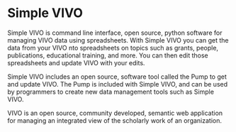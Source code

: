 # Simple VIVO

Simple VIVO is command line interface, open source, python software for managing VIVO data using spreadsheets.  With Simple VIVO
you can get the data from your VIVO nto spreadsheets on topics such as grants, people, publications, educational training, and 
more.  You can then edit those spreadsheets and update VIVO with your edits.

Simple VIVO includes an open source, software tool called the Pump to get and update VIVO.  The Pump is included with Simple 
VIVO, and can be used by  programmers to create new data management tools such as Simple VIVO.

VIVO is an open source, community developed, semantic web application for managing an integrated view of the 
scholarly work of an organization.
